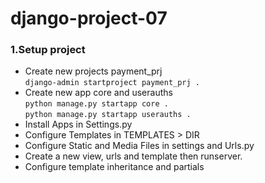 # django-project-07

### 1.Setup project
- Create new projects payment_prj </br>
    `django-admin startproject payment_prj .`
- Create new app core and userauths </br>
    `python manage.py startapp core .` </br>
    `python manage.py startapp userauths .` </br>
- Install Apps in Settings.py
- Configure Templates in TEMPLATES > DIR
- Configure Static and Media Files in settings and Urls.py
- Create a new view, urls and template then runserver.
- Configure template inheritance and partials


